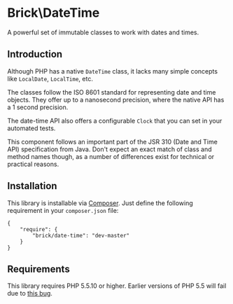 Brick\DateTime
==============

A powerful set of immutable classes to work with dates and times.

Introduction
------------

Although PHP has a native `DateTime` class, it lacks many simple concepts like `LocalDate`, `LocalTime`, etc.

The classes follow the ISO 8601 standard for representing date and time objects.
They offer up to a nanosecond precision, where the native API has a 1 second precision.

The date-time API also offers a configurable `Clock` that you can set in your automated tests.

This component follows an important part of the JSR 310 (Date and Time API) specification from Java.
Don't expect an exact match of class and method names though, as a number of differences exist for technical or practical reasons.

Installation
------------

This library is installable via [Composer](https://getcomposer.org/).
Just define the following requirement in your `composer.json` file:

    {
        "require": {
            "brick/date-time": "dev-master"
        }
    }

Requirements
------------

This library requires PHP 5.5.10 or higher.
Earlier versions of PHP 5.5 will fail due to [this bug](https://bugs.php.net/bug.php?id=45528).
